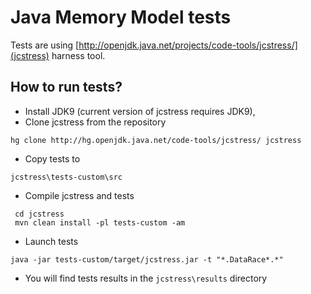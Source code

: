 # Java Memory Model tests

Tests are using [http://openjdk.java.net/projects/code-tools/jcstress/](jcstress) harness tool.

## How to run tests?

* Install JDK9 (current version of jcstress requires JDK9),
* Clone jcstress from the repository

```
hg clone http://hg.openjdk.java.net/code-tools/jcstress/ jcstress
```

* Copy tests to 

```
jcstress\tests-custom\src
```

* Compile jcstress and tests

```
 cd jcstress
 mvn clean install -pl tests-custom -am
```

* Launch tests

```
java -jar tests-custom/target/jcstress.jar -t "*.DataRace*.*"
```

* You will find tests results in the `jcstress\results` directory